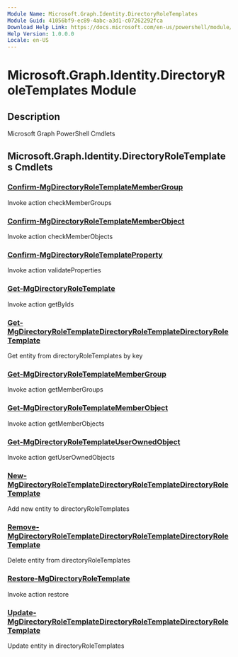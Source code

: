 ```yaml
---
Module Name: Microsoft.Graph.Identity.DirectoryRoleTemplates
Module Guid: 41056bf9-ec89-4abc-a3d1-c07262292fca
Download Help Link: https://docs.microsoft.com/en-us/powershell/module/microsoft.graph.identity.directoryroletemplates
Help Version: 1.0.0.0
Locale: en-US
---
```


# Microsoft.Graph.Identity.DirectoryRoleTemplates Module
## Description
Microsoft Graph PowerShell Cmdlets

## Microsoft.Graph.Identity.DirectoryRoleTemplates Cmdlets
### [Confirm-MgDirectoryRoleTemplateMemberGroup](Confirm-MgDirectoryRoleTemplateMemberGroup.md)
Invoke action checkMemberGroups

### [Confirm-MgDirectoryRoleTemplateMemberObject](Confirm-MgDirectoryRoleTemplateMemberObject.md)
Invoke action checkMemberObjects

### [Confirm-MgDirectoryRoleTemplateProperty](Confirm-MgDirectoryRoleTemplateProperty.md)
Invoke action validateProperties

### [Get-MgDirectoryRoleTemplate](Get-MgDirectoryRoleTemplate.md)
Invoke action getByIds

### [Get-MgDirectoryRoleTemplateDirectoryRoleTemplateDirectoryRoleTemplate](Get-MgDirectoryRoleTemplateDirectoryRoleTemplateDirectoryRoleTemplate.md)
Get entity from directoryRoleTemplates by key

### [Get-MgDirectoryRoleTemplateMemberGroup](Get-MgDirectoryRoleTemplateMemberGroup.md)
Invoke action getMemberGroups

### [Get-MgDirectoryRoleTemplateMemberObject](Get-MgDirectoryRoleTemplateMemberObject.md)
Invoke action getMemberObjects

### [Get-MgDirectoryRoleTemplateUserOwnedObject](Get-MgDirectoryRoleTemplateUserOwnedObject.md)
Invoke action getUserOwnedObjects

### [New-MgDirectoryRoleTemplateDirectoryRoleTemplateDirectoryRoleTemplate](New-MgDirectoryRoleTemplateDirectoryRoleTemplateDirectoryRoleTemplate.md)
Add new entity to directoryRoleTemplates

### [Remove-MgDirectoryRoleTemplateDirectoryRoleTemplateDirectoryRoleTemplate](Remove-MgDirectoryRoleTemplateDirectoryRoleTemplateDirectoryRoleTemplate.md)
Delete entity from directoryRoleTemplates

### [Restore-MgDirectoryRoleTemplate](Restore-MgDirectoryRoleTemplate.md)
Invoke action restore

### [Update-MgDirectoryRoleTemplateDirectoryRoleTemplateDirectoryRoleTemplate](Update-MgDirectoryRoleTemplateDirectoryRoleTemplateDirectoryRoleTemplate.md)
Update entity in directoryRoleTemplates

